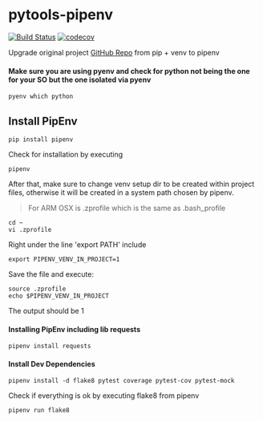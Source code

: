 # pytools-pipenv
[![Build Status](https://app.travis-ci.com/mauriciodoerr/pytools-pipenv.svg?branch=main)](https://app.travis-ci.com/mauriciodoerr/pytools-pipenv)
[![codecov](https://codecov.io/gh/mauriciodoerr/pytools-pipenv/branch/main/graph/badge.svg?token=XO14YR0VF0)](https://codecov.io/gh/mauriciodoerr/pytools-pipenv)

Upgrade original project [GitHub Repo](https://github.com/mauriciodoerr/pytools) from pip + venv to pipenv

#### Make sure you are using pyenv and check for python not being the one for your SO but the one isolated via pyenv
```console
pyenv which python
```

## Install PipEnv
```console
pip install pipenv
```

Check for installation by executing
```console
pipenv
```

After that, make sure to change venv setup dir to be created within project files, otherwise it will be created in a system path chosen by pipenv.
> For ARM OSX is .zprofile which is the same as .bash_profile
```console
cd ~
vi .zprofile
```
Right under the line 'export PATH' include
```console
export PIPENV_VENV_IN_PROJECT=1
```
Save the file and execute:
```console
source .zprofile
echo $PIPENV_VENV_IN_PROJECT
```
The output should be 1

#### Installing PipEnv including lib requests
```console
pipenv install requests
```

#### Install Dev Dependencies
```console
pipenv install -d flake8 pytest coverage pytest-cov pytest-mock
```
Check if everything is ok by executing flake8 from pipenv
```console
pipenv run flake8
```
